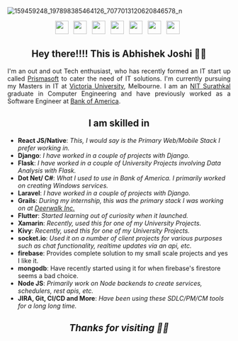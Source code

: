 <!--
**abbujo/abbujo** is a ✨ _special_ ✨ repository because its `README.md` (this file) appears on your GitHub profile.
-->

![159459248_197898385464126_7077013120620846578_n](https://user-images.githubusercontent.com/16717203/114333363-77f16400-9b8b-11eb-8836-a26fe093e7a2.jpg)


<p align="center">
<a href="https://prismasofts.com"><img height="30" src="https://github.com/stephenajulu/stephenajulu/blob/master/images/icons/link-solid.svg"></a>&nbsp;&nbsp;
<a href="https://facebook.com/itsabbu"><img height="30" src="https://github.com/stephenajulu/stephenajulu/blob/master/images/icons/facebook-square-brands.svg"></a>&nbsp;&nbsp;
<a href="https://www.instagram.com/abhi_jo___/"><img height="30" src="https://github.com/stephenajulu/stephenajulu/blob/master/images/icons/instagram-square-brands.svg"></a>&nbsp;&nbsp;
<a href="https://www.linkedin.com/in/joshiabj13/"><img height="30" src="https://github.com/stephenajulu/stephenajulu/blob/master/images/icons/linkedin-brands.svg"></a>&nbsp;&nbsp;
<a href="https://github.com/abbujo"><img height="30" src="https://github.com/stephenajulu/stephenajulu/blob/master/images/icons/github-square-brands.svg"></a>&nbsp;&nbsp;
<a href="mailto:abhishek@prismasofts.com.au"><img height="30" src="https://github.com/stephenajulu/stephenajulu/blob/master/images/icons/envelope-square-solid.svg"></a>&nbsp;&nbsp;
<a href="https://prismasoft.medium.com/"><img height="30" src="https://github.com/stephenajulu/stephenajulu/blob/master/images/icons/medium-brands.svg"></a>&nbsp;&nbsp;
</p>

<h2 align="center">Hey there!!!! This is Abhishek Joshi 👋🤓</h2>
<p align="justify">I'm an out and out Tech enthusiast, who has recently formed an IT start up called  
<a href="https://prismasofts.com">Prismasoft</a> to cater the need of IT solutions.
  I'm currently pursuing my Masters in IT at <a href="https://www.vu.edu.au/">Victoria University</a>, Melbourne. I am an <a href="https://www.nitk.ac.in/">NIT Surathkal</a> graduate in Computer Engineering and have previously worked as a Software Engineer at <a href="https://www.linkedin.com/company/ba-continuum-solutions-private-limited/">Bank of America</a>.
</p>

<h2 align="center">I am skilled in</h2>
<ul>
  <li><b>React JS/Native</b>: <i>This, I would say is the Primary Web/Mobile Stack I prefer working in.</i></li>
  <li><b>Django</b>: <i>I have worked in a couple of projects with Django.</i></li>
  <li><b>Flask</b>: <i>I have worked in a couple of University Projects involving Data Analysis with Flask.</i></li>
  <li><b>Dot Net/ C#</b>: <i>What I used to use in Bank of America. I primarily worked on creating Windows services.</i></li>
  <li><b>Laravel</b>: <i>I have worked in a couple of projects with Django.</i></li>
  <li><b>Grails</b>: <i>During my internship, this was the primary stack I was working on at <a href="https://www.linkedin.com/company/deerwalk-inc/">Deerwalk Inc.</a></i></li>
  <li><b>Flutter</b>: <i>Started learning out of curiosity when it launched.</i></li>
  <li><b>Xamarin</b>: <i>Recently, used this for one of my University Projects.</i></li>
  <li><b>Kivy</b>: <i>Recently, used this for one of my University Projects.</i></li>
  <li><b>socket.io</b>: <i>Used it on a number of client projects for various purposes such as chat functionality, realtime updates via an api, etc.</i></li>
  <li><b>firebase</b>: <i></i>Provides complete solution to my small scale projects and yes I like it.</li>
  <li><b>mongodb</b>: <i></i>Have recently started using it for when firebase's firestore seems a bad choice.</li>
  <li><b>Node JS</b>: <i>Primarily work on Node backends to create services, schedulers, rest apis, etc.</i></li>
  <li><b>JIRA, Git, CI/CD and More</b>: <i>Have been using these SDLC/PM/CM tools for a long long time.</i></li>
</ul>  

<h2 align="center"> <i> Thanks for visiting 👋🤓 </i></h2>

